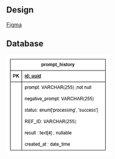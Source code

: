 ## Design

[Figma](https://www.figma.com/design/Jhsx2VUe74r5coSyrgr7gL/Spacely-AI?node-id=0-1&t=TKgdQz9ETG0tTEEV-1)

## Database

![alt text](docs/image.png)
